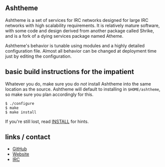 ## Ashtheme

Ashtheme is a set of services for IRC networks designed for large IRC networks with high
scalability requirements.  It is relatively mature software, with some code and design
derived from another package called Shrike, and is a fork of a dying services package named Atheme.

Ashtheme's behavior is tunable using modules and a highly detailed configuration file.
Almost all behavior can be changed at deployment time just by editing the configuration.

## basic build instructions for the impatient

Whatever you do, make sure you do *not* install Ashtheme into the same location as the source.
Ashtheme will default to installing in `$HOME/ashtheme`, so make sure you plan accordingly for this.

    $ ./configure
    $ make
    $ make install

If you're still lost, read [INSTALL](INSTALL) for hints.

## links / contact

 * [GitHub](http://www.github.com/ShaleCoders/Ashtheme)
 * [Website](http://www.letstalkcoding.net)
 * [IRC](irc://irc.letstalkcoding.net/#Ashtheme)

